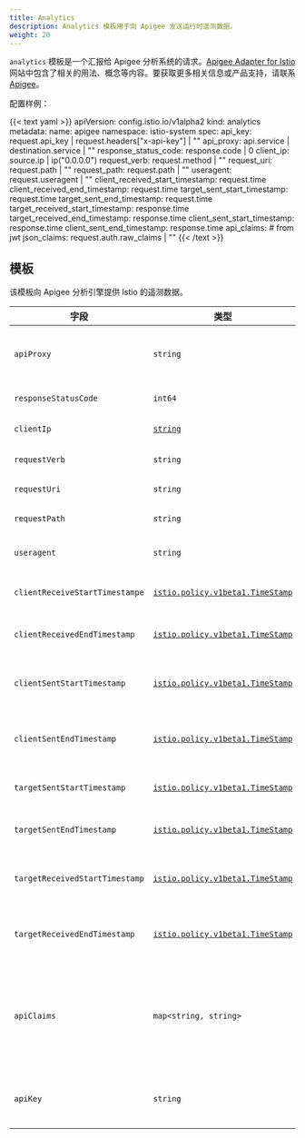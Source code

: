 ```yaml
---
title: Analytics
description: Analytics 模板用于向 Apigee 发送运行时遥测数据。
weight: 20
---
```


`analytics` 模板是一个汇报给 Apigee 分析系统的请求。[Apigee Adapter for Istio](https://docs.apigee.com/api-platform/istio-adapter/concepts) 网站中包含了相关的用法、概念等内容。要获取更多相关信息或产品支持，请联系 [Apigee](https://apigee.com/about/support/portal)。

配置样例：

{{< text yaml >}}
apiVersion: config.istio.io/v1alpha2
kind: analytics
metadata:
  name: apigee
  namespace: istio-system
spec:
  api_key: request.api_key | request.headers["x-api-key"] | ""
  api_proxy: api.service | destination.service | ""
  response_status_code: response.code | 0
  client_ip: source.ip | ip("0.0.0.0")
  request_verb: request.method | ""
  request_uri: request.path | ""
  request_path: request.path | ""
  useragent: request.useragent | ""
  client_received_start_timestamp: request.time
  client_received_end_timestamp: request.time
  target_sent_start_timestamp: request.time
  target_sent_end_timestamp: request.time
  target_received_start_timestamp: response.time
  target_received_end_timestamp: response.time
  client_sent_start_timestamp: response.time
  client_sent_end_timestamp: response.time
  api_claims: # from jwt
    json_claims: request.auth.raw_claims | ""
{{< /text >}}

## 模板

该模板向 Apigee 分析引擎提供 Istio 的遥测数据。

|字段|类型|说明|
|---|---|---|
|`apiProxy`|`string`|Proxy 的名称，通常是 Istio API 或者服务名称|
|`responseStatusCode`|`int64`|HTTP 响应码|
|`clientIp`|[`string`](/zh/docs/reference/config/policy-and-telemetry/istio.policy.v1beta1/#IPAddress)|客户端 IP 地址|
|`requestVerb`|`string`|HTTP 请求方法|
|`requestUri`|`string`|HTTP 请求 URI|
|`requestPath`|`string`|HTTP 请求路径|
|`useragent`|`string`|HTTP user agent Header|
|`clientReceiveStartTimestampe`|[`istio.policy.v1beta1.TimeStamp`](/zh/docs/reference/config/policy-and-telemetry/istio.policy.v1beta1/#TimeStamp)|api_proxy 开始接收请求的时间戳|
|`clientReceivedEndTimestamp`|[`istio.policy.v1beta1.TimeStamp`](/zh/docs/reference/config/policy-and-telemetry/istio.policy.v1beta1/#TimeStamp)|api_proxy 完成接收请求的时间戳|
|`clientSentStartTimestamp`|[`istio.policy.v1beta1.TimeStamp`](/zh/docs/reference/config/policy-and-telemetry/istio.policy.v1beta1/#TimeStamp)|api_proxy 开始向目标发送请求的时间戳|
|`clientSentEndTimestamp`|[`istio.policy.v1beta1.TimeStamp`](/zh/docs/reference/config/policy-and-telemetry/istio.policy.v1beta1/#TimeStamp)|api_proxy 完成向目标发送请求的时间戳|
|`targetSentStartTimestamp`|[`istio.policy.v1beta1.TimeStamp`](/zh/docs/reference/config/policy-and-telemetry/istio.policy.v1beta1/#TimeStamp)|api_proxy 开始请求目标的时间戳|
|`targetSentEndTimestamp`|[`istio.policy.v1beta1.TimeStamp`](/zh/docs/reference/config/policy-and-telemetry/istio.policy.v1beta1/#TimeStamp)|api_proxy 完成目标请求的时间戳|
|`targetReceivedStartTimestamp`|[`istio.policy.v1beta1.TimeStamp`](/zh/docs/reference/config/policy-and-telemetry/istio.policy.v1beta1/#TimeStamp)|api_proxy 开始从目标接收响应的时间戳|
|`targetReceivedEndTimestamp`|[`istio.policy.v1beta1.TimeStamp`](/zh/docs/reference/config/policy-and-telemetry/istio.policy.v1beta1/#TimeStamp)|api_proxy 完成从目标接收响应的时间戳|
|`apiClaims`|`map<string, string>`|JWT 声明，用于在需要的情况下进行请求的认证。使用 `json_claims` 来传递所有声明|
|`apiKey`|`string`|API Key，用于在需要的情况下进行请求的认证|